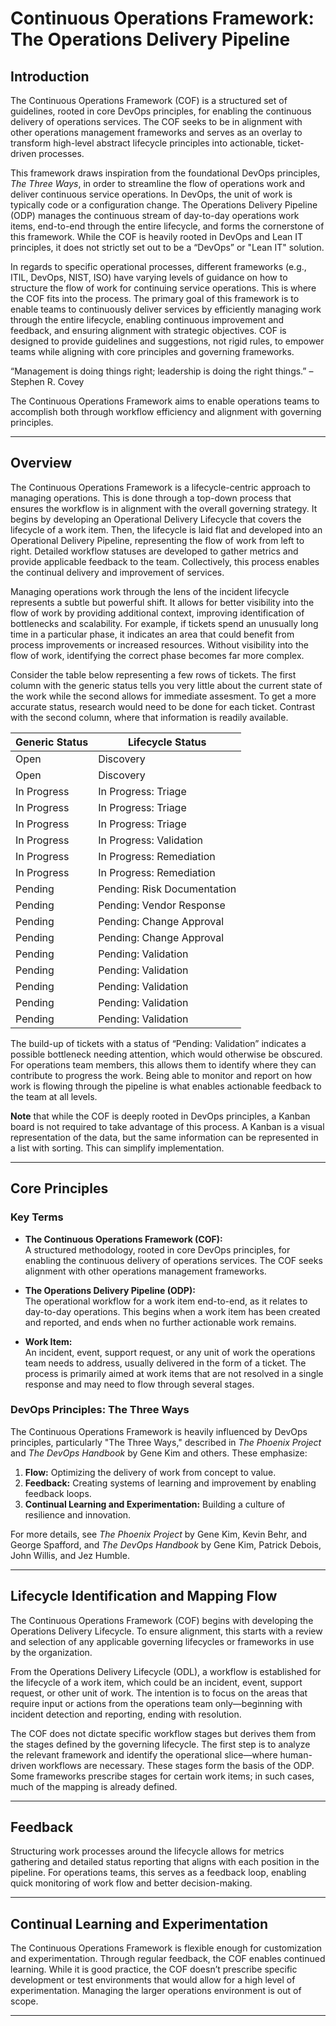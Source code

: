 # Continuous Operations Framework: The Operations Delivery Pipeline

## Introduction
The Continuous Operations Framework (COF) is a structured set of guidelines, rooted in core DevOps principles, for enabling the continuous delivery of operations services. The COF seeks to be in alignment with other operations management frameworks and serves as an overlay to transform high-level abstract lifecycle principles into actionable, ticket-driven processes.

This framework draws inspiration from the foundational DevOps principles, *The Three Ways*, in order to streamline the flow of operations work and deliver continuous service operations. In DevOps, the unit of work is typically code or a configuration change. The Operations Delivery Pipeline (ODP) manages the continuous stream of day-to-day operations work items, end-to-end through the entire lifecycle, and forms the cornerstone of this framework. While the COF is heavily rooted in DevOps and Lean IT principles, it does not strictly set out to be a “DevOps” or "Lean IT" solution.

In regards to specific operational processes, different frameworks (e.g., ITIL, DevOps, NIST, ISO) have varying levels of guidance on how to structure the flow of work for continuing service operations. This is where the COF fits into the process. The primary goal of this framework is to enable teams to continuously deliver services by efficiently managing work through the entire lifecycle, enabling continuous improvement and feedback, and ensuring alignment with strategic objectives. COF is designed to provide guidelines and suggestions, not rigid rules, to empower teams while aligning with core principles and governing frameworks.

“Management is doing things right; leadership is doing the right things.” – Stephen R. Covey

The Continuous Operations Framework aims to enable operations teams to accomplish both through workflow efficiency and alignment with governing principles.

---

## Overview
The Continuous Operations Framework is a lifecycle-centric approach to managing operations. This is done through a top-down process that ensures the workflow is in alignment with the overall governing strategy. It begins by developing an Operational Delivery Lifecycle that covers the lifecycle of a work item. Then, the lifecycle is laid flat and developed into an Operational Delivery Pipeline, representing the flow of work from left to right. Detailed workflow statuses are developed to gather metrics and provide applicable feedback to the team. Collectively, this process enables the continual delivery and improvement of services.

Managing operations work through the lens of the incident lifecycle represents a subtle but powerful shift. It allows for better visibility into the flow of work by providing additional context, improving identification of bottlenecks and scalability. For example, if tickets spend an unusually long time in a particular phase, it indicates an area that could benefit from process improvements or increased resources. Without visibility into the flow of work, identifying the correct phase becomes far more complex.

Consider the table below representing a few rows of tickets. The first column with the generic status tells you very little about the current state of the work while the second allows for immediate assesment. To get a more accurate status, research would need to be done for each ticket. Contrast with the second column, where that information is readily available. 

| **Generic Status** | **Lifecycle Status**                |
|--------------------|-------------------------------------|
| Open               | Discovery                           |
| Open               | Discovery                           |
| In Progress        | In Progress: Triage                 |
| In Progress        | In Progress: Triage                 |
| In Progress        | In Progress: Triage                 |
| In Progress        | In Progress: Validation             |
| In Progress        | In Progress: Remediation            |
| In Progress        | In Progress: Remediation            |
| Pending            | Pending: Risk Documentation         |
| Pending            | Pending: Vendor Response            |
| Pending            | Pending: Change Approval            |
| Pending            | Pending: Change Approval            |
| Pending            | Pending: Validation                 |
| Pending            | Pending: Validation                 |
| Pending            | Pending: Validation                 |
| Pending            | Pending: Validation                 |
| Pending            | Pending: Validation                 |

The build-up of tickets with a status of “Pending: Validation” indicates a possible bottleneck needing attention, which would otherwise be obscured. For operations team members, this allows them to identify where they can contribute to progress the work. Being able to monitor and report on how work is flowing through the pipeline is what enables actionable feedback to the team at all levels.

**Note** that while the COF is deeply rooted in DevOps principles, a Kanban board is not required to take advantage of this process. A Kanban is a visual representation of the data, but the same information can be represented in a list with sorting. This can simplify implementation.

---

## Core Principles

### Key Terms
- **The Continuous Operations Framework (COF):**  
  A structured methodology, rooted in core DevOps principles, for enabling the continuous delivery of operations services. The COF seeks alignment with other operations management frameworks.
  
- **The Operations Delivery Pipeline (ODP):**  
  The operational workflow for a work item end-to-end, as it relates to day-to-day operations. This begins when a work item has been created and reported, and ends when no further actionable work remains.

- **Work Item:**  
  An incident, event, support request, or any unit of work the operations team needs to address, usually delivered in the form of a ticket. The process is primarily aimed at work items that are not resolved in a single response and may need to flow through several stages.

### DevOps Principles: The Three Ways
The Continuous Operations Framework is heavily influenced by DevOps principles, particularly "The Three Ways," described in *The Phoenix Project* and *The DevOps Handbook* by Gene Kim and others. These emphasize:

1. **Flow:** Optimizing the delivery of work from concept to value.  
2. **Feedback:** Creating systems of learning and improvement by enabling feedback loops.  
3. **Continual Learning and Experimentation:** Building a culture of resilience and innovation.

For more details, see *The Phoenix Project* by Gene Kim, Kevin Behr, and George Spafford, and *The DevOps Handbook* by Gene Kim, Patrick Debois, John Willis, and Jez Humble.

---

## Lifecycle Identification and Mapping Flow
The Continuous Operations Framework (COF) begins with developing the Operations Delivery Lifecycle. To ensure alignment, this starts with a review and selection of any applicable governing lifecycles or frameworks in use by the organization.

From the Operations Delivery Lifecycle (ODL), a workflow is established for the lifecycle of a work item, which could be an incident, event, support request, or other unit of work. The intention is to focus on the areas that require input or actions from the operations team only—beginning with incident detection and reporting, ending with resolution.

The COF does not dictate specific workflow stages but derives them from the stages defined by the governing lifecycle. The first step is to analyze the relevant framework and identify the operational slice—where human-driven workflows are necessary. These stages form the basis of the ODP. Some frameworks prescribe stages for certain work items; in such cases, much of the mapping is already defined.

---

## Feedback
Structuring work processes around the lifecycle allows for metrics gathering and detailed status reporting that aligns with each position in the pipeline. For operations teams, this serves as a feedback loop, enabling quick monitoring of work flow and better decision-making.

---

## Continual Learning and Experimentation
The Continuous Operations Framework is flexible enough for customization and experimentation. Through regular feedback, the COF enables continued learning. While it is good practice, the COF doesn’t prescribe specific development or test environments that would allow for a high level of experimentation. Managing the larger operations environment is out of scope.

---

